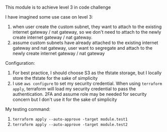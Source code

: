 This module is to achieve level 3 in code challenge

I have imagined some use case on level 3:

1. when user create the custom subnet, they want to attach to the existing internet gateway / nat gateway, so we don't need to attach to the newly create internet gateway / nat gateway.
2. assume custom subnets have already attached to the existing internet gateway and nat gateway, user want to segregate and attach to the newly create internet gateway / nat gateway

Configuration:
1. For best practice, I should choose S3 as the tfstate storage, but I locally store the tfstate for the sake of simplicity
2. I use `aws configure` to set my security credential. When using `terraform apply`, terraform will load my security credential to pass the authentication. 2FA and assume role may be needed for security concern but I don't use it for the sake of simplicity

My testing command:
1. `terraform apply --auto-approve -target module.test1`
2. `terraform apply --auto-approve -target module.test2`
